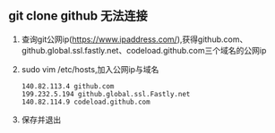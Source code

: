 ## git clone github 无法连接

1. 查询git公网ip(https://www.ipaddress.com/),获得github.com、github.global.ssl.fastly.net、codeload.github.com三个域名的公网ip

2. sudo vim /etc/hosts,加入公网ip与域名

   ```
   140.82.113.4 github.com
   199.232.5.194 github.global.ssl.Fastly.net
   140.82.114.9 codeload.github.com
   ```

3. 保存并退出